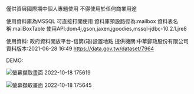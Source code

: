 僅供資展國際期中個人專題使用
不得使用於任何商業用途

使用資料庫為MSSQL 可直接打開使用
資料庫預設路徑為:mailbox
資料表名稱:mailBoxTable
使用API:dom4j,gson,jaxen,jgoodies,mssql-jdbc-10.2.1.jre8

使用資料:
政府資料開放平台-信筒(箱)設置地點
提供機關:中華郵政股份有限公司
資料版本:2021-06-28 16:49
https://data.gov.tw/dataset/7964

DEMO:

![螢幕擷取畫面 2022-10-18 175619](https://user-images.githubusercontent.com/109328168/196399626-93a6b0bd-b939-46bb-b4e4-bcbb1165e240.png)

![螢幕擷取畫面 2022-10-18 175645](https://user-images.githubusercontent.com/109328168/196399787-6213ee44-534f-44f8-a5a3-d904f0f50ad6.png)
